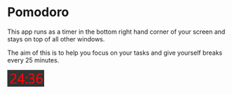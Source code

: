 # Pomodoro
This app runs as a timer in the bottom right hand corner of your screen and stays on top of all other windows.

The aim of this is to help you focus on your tasks and give yourself breaks every 25 minutes.

![image info](./Resources/img1.png)

